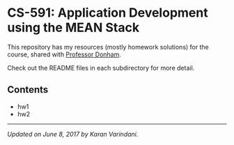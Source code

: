 # CS-591: Application Development using the MEAN Stack
This repository has my resources (mostly homework solutions) for the course, shared with [Professor Donham](http://www.bu.edu/cs/perry-donham/).

Check out the README files in each subdirectory for more detail.

## Contents
* hw1
* hw2

----
_Updated on June 8, 2017 by Karan Varindani._